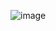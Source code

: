 ![image](https://user-images.githubusercontent.com/36649115/52172667-5255ae00-2729-11e9-9b5b-bc866d4c81ca.png)
